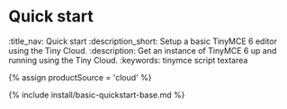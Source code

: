 # Quick start
:title_nav: Quick start
:description_short: Setup a basic TinyMCE 6 editor using the Tiny Cloud.
:description: Get an instance of TinyMCE 6 up and running using the Tiny Cloud.
:keywords: tinymce script textarea

{% assign productSource = 'cloud' %}

{% include install/basic-quickstart-base.md %}
